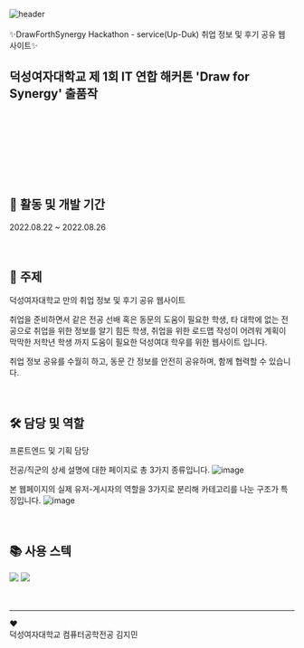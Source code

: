 ![header](https://capsule-render.vercel.app/api?type=waving&text=UP%20DUK&fontSize=60&fontColor=F2E0FE) 
<br/>
<br/>
✨DrawForthSynergy Hackathon - service(Up-Duk) 취업 정보 및 후기 공유 웹 사이트✨  
  
덕성여자대학교 제 1회 IT 연합 해커톤 'Draw for Synergy' 출품작  
-------------------------------------------------------------------------------------------------
<br/>
<br/>
<br/>
<br/>
<br/>
<br/>
<br/>

<h2> 📅 활동 및 개발 기간 </h2>  
2022.08.22 ~ 2022.08.26  
<br/>
<br/>
<br/>

<h2> 📌 주제 </h2>
덕성여자대학교 만의 취업 정보 및 후기 공유 웹사이트
  
취업을 준비하면서 같은 전공 선배 혹은 동문의 도움이 필요한 학생, 
타 대학에 없는 전공으로 취업을 위한 정보를 알기 힘든 학생,
취업을 위한 로드맵 작성이 어려워 계획이 막막한 저학년 학생 까지
도움이 필요한 덕성여대 학우를 위한 웹사이트 입니다.
  
취업 정보 공유를 수월히 하고, 동문 간 정보를 안전히 공유하며, 함께 협력할 수 있습니다.
<br/>
<br/>
<br/>

<h2> 🛠 담당 및 역할 </h2>
프론트엔드 및 기획 담당
  
전공/직군의 상세 설명에 대한 페이지로 총 3가지 종류입니다.
![image](https://user-images.githubusercontent.com/101644134/220550569-e9db1ff4-1ab0-4328-b5cc-b267920a8f86.png)
  
본 웹페이지의 실제 유저-게시자의 역할을 3가지로 분리해 카테고리를 나눈 구조가 특징입니다. 
![image](https://user-images.githubusercontent.com/101644134/220550960-101906c7-fa8c-4eff-8599-ed171ecf8f65.png)
<br/>
<br/>
<br/>

<h2> 📚 사용 스텍 </h2>
<img src="https://img.shields.io/badge/HTML5-23E34F2?style=flat&logo=HTML&logoColor=white"/>
<img src="https://img.shields.io/badge/CSS3-231572B6?style=flat&logo=HTML&logoColor=white"/>
<br/>
<br/>
<br/>

----------------------------------------------------------------------------------
♥  
덕성여자대학교 컴퓨터공학전공 김지민
